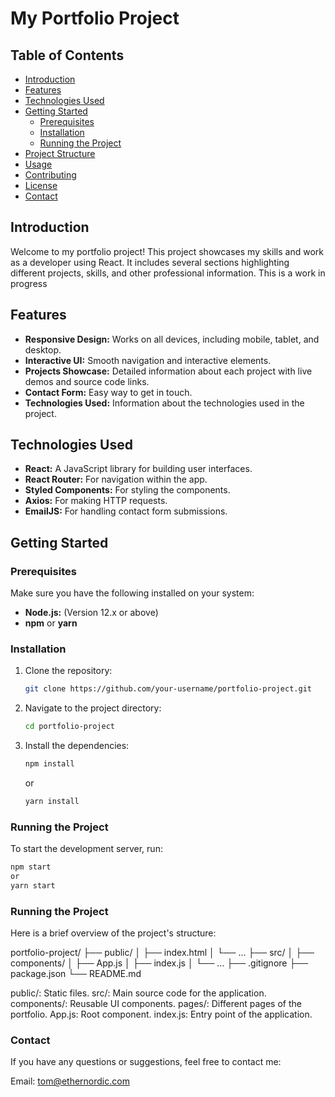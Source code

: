 # My Portfolio Project

## Table of Contents

- [Introduction](#introduction)
- [Features](#features)
- [Technologies Used](#technologies-used)
- [Getting Started](#getting-started)
  - [Prerequisites](#prerequisites)
  - [Installation](#installation)
  - [Running the Project](#running-the-project)
- [Project Structure](#project-structure)
- [Usage](#usage)
- [Contributing](#contributing)
- [License](#license)
- [Contact](#contact)

## Introduction

Welcome to my portfolio project! This project showcases my skills and work as a developer using React. It includes several sections highlighting different projects, skills, and other professional information.
This is a work in progress

## Features

- **Responsive Design:** Works on all devices, including mobile, tablet, and desktop.
- **Interactive UI:** Smooth navigation and interactive elements.
- **Projects Showcase:** Detailed information about each project with live demos and source code links.
- **Contact Form:** Easy way to get in touch.
- **Technologies Used:** Information about the technologies used in the project.

## Technologies Used

- **React:** A JavaScript library for building user interfaces.
- **React Router:** For navigation within the app.
- **Styled Components:** For styling the components.
- **Axios:** For making HTTP requests.
- **EmailJS:** For handling contact form submissions.

## Getting Started

### Prerequisites

Make sure you have the following installed on your system:

- **Node.js:** (Version 12.x or above)
- **npm** or **yarn**

### Installation

1. Clone the repository:
    ```sh
    git clone https://github.com/your-username/portfolio-project.git
    ```

2. Navigate to the project directory:
    ```sh
    cd portfolio-project
    ```

3. Install the dependencies:
    ```sh
    npm install
    ```
    or
    ```sh
    yarn install
    ```

### Running the Project

To start the development server, run:

```sh
npm start
or
yarn start
```

### Running the Project

Here is a brief overview of the project's structure:

portfolio-project/
├── public/
│   ├── index.html
│   └── ...
├── src/
│   ├── components/
│   ├── App.js
│   ├── index.js
│   └── ...
├── .gitignore
├── package.json
└── README.md

public/: Static files.
src/: Main source code for the application.
components/: Reusable UI components.
pages/: Different pages of the portfolio.
App.js: Root component.
index.js: Entry point of the application.


### Contact

If you have any questions or suggestions, feel free to contact me:

Email: tom@ethernordic.com